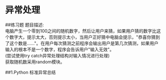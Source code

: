 # 异常处理

##练习题
题目描述:  
电脑产生一个零到100之间的随机数字，然后让用户来猜，如果用户猜的数字比这个数字大，提示太大，否则提示太小，当用户正好猜中电脑会提示，"恭喜你猜到了这个数是......"。在用户每次猜测之前程序会输出用户是第几次猜测，如果用户输入的根本不是一个数字，程序会告诉用户"输入无效"。  
(尝试使用try catch异常处理结构对输入情况进行处理)  
获取随机数采用random模块。  

##1.Python 标准异常总结
